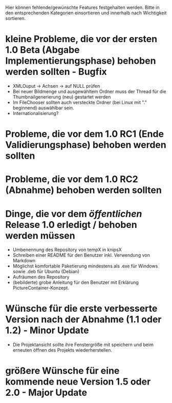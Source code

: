 Hier können fehlende/gewünschte Features festgehalten werden. 
Bitte in den entsprechenden Kategorien einsortieren und innerhalb nach Wichtigkeit sortieren.

# kleine Probleme, die vor der ersten 1.0 Beta (Abgabe Implementierungsphase) behoben werden sollten - Bugfix #

* XMLOuput -> Achsen -> auf NULL prüfen
* Bei neuer Bildmenge und ausgewähltem Ordner muss der Thread für die Thumbnailgenerierung (neu) gestartet werden
* Im FileChooser sollten auch versteckte Ordner (bei Linux mit "." beginnend) auswählbar sein.
* Internationalisierung?

# Probleme, die vor dem 1.0 RC1 (Ende Validierungsphase) behoben werden sollten #



# Probleme, die vor dem 1.0 RC2 (Abnahme) behoben werden sollten #



# Dinge, die vor dem _öffentlichen_ Release 1.0 erledigt / behoben werden müssen
* Umbenennung des Repository von tempX in knipsX
* Schreiben einer README für den Benutzer inkl. Verwendung von Markdown
* Möglichst komfortable Paketierung mindestens als .exe für Windows sowie .deb für Ubuntu (Debian)
* Aufräumen des Repository
* (bebilderte) grobe Anleitung für den Benutzer mit Erklärung PictureContainer-Konzept.


# Wünsche für die erste verbesserte Version nach der Abnahme (1.1 oder 1.2) - Minor Update #

* Die Projektansicht sollte ihre Fenstergröße mit speichern und beim erneuten öffnen des Projekts wiederherstellen.


# größere Wünsche für eine kommende neue Version 1.5 oder 2.0 - Major Update #

